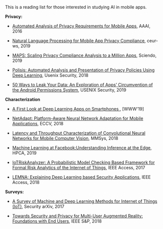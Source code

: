 
This is a reading list for those interested in studying AI in mobile apps.

**Privacy:**

- [Automated Analysis of Privacy Requirements for Mobile Apps](https://shomir.net/pdf/publications/uppp_ndss_2017.pdf), AAAI, 2016

- [Natural Language Processing for Mobile App Privacy Compliance](http://ceur-ws.org/Vol-2335/1st_PAL_paper_6.pdf), ceur-ws, 2019

- [MAPS: Scaling Privacy Compliance Analysis to a Million Apps](https://content.sciendo.com/view/journals/popets/2019/3/article-p66.xml), Sciendo, 2019

- [Polisis: Automated Analysis and Presentation of Privacy Policies Using Deep Learning](https://www.usenix.org/system/files/conference/usenixsecurity18/sec18-harkous.pdf), Usenix Security, 2018

- [50 Ways to Leak Your Data: An Exploration of Apps’ Circumvention of the Android Permissions System](https://www.usenix.org/system/files/sec19-reardon.pdf), USENIX Security, 2019

**Characterization**
- [A First Look at Deep Learning Apps on Smartphones ](https://arxiv.org/pdf/1812.05448.pdf), [WWW'19]

- [NetAdapt: Platform-Aware Neural Network Adaptation for Mobile Applications](https://arxiv.org/pdf/1804.03230.pdf), ECCV, 2018

- [Latency and Throughput Characterization of Convolutional Neural Networks for Mobile Computer Vision](https://arxiv.org/pdf/1803.09492.pdf), MMSys, 2018

- [Machine Learning at Facebook:Understanding Inference at the Edge](https://research.fb.com/wp-content/uploads/2018/12/Machine-Learning-at-Facebook-Understanding-Inference-at-the-Edge-v2.pdf?), HPCA, 2019

- [IoTRiskAnalyzer: A Probabilistic Model Checking
Based Framework for Formal Risk Analytics
of the Internet of Things](https://ieeexplore.ieee.org/stamp/stamp.jsp?arnumber=7906503), IEEE Access, 2017

- [LEMNA: Explaining Deep Learning based Security Applications](http://people.cs.vt.edu/gangwang/ccs18.pdf), IEEE Access, 2018



**Surveys:**

- [A Survey of Machine and Deep Learning Methods for Internet of Things (IoT)](https://arxiv.org/pdf/1807.11023.pdf), Security arXiv, 2017

- [Towards Security and Privacy for Multi-User
Augmented Reality: Foundations with End Users](https://ar-sec.cs.washington.edu/files/arsec-lebeck-sp18.pdf), IEEE S&P, 2018
